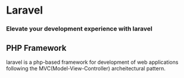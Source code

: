 <h1>Laravel</h1>
<h3>Elevate your development experience with laravel</h3>

<h2>PHP Framework</h2>
<p>laravel is a php-based framework for development of web applications following the MVC(Model-View-Controller) archeitectural pattern.</p>
